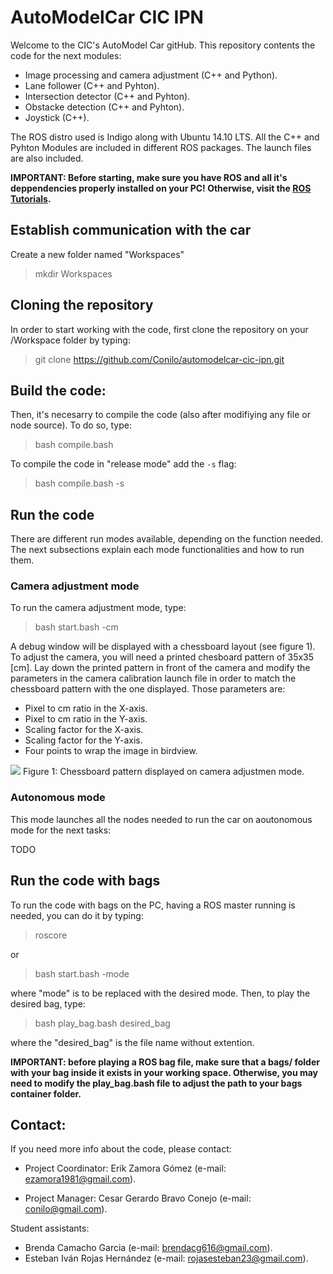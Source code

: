 # AutoModelCar CIC IPN
Welcome to the CIC's AutoModel Car gitHub. This repository contents the code for the next modules:

- Image processing and camera adjustment (C++ and Python).
- Lane follower (C++ and Pyhton).
- Intersection detector (C++ and Pyhton).
- Obstacke detection (C++ and Pyhton).
- Joystick (C++).

The ROS distro used is Indigo along with Ubuntu 14.10 LTS. All the C++ and Pyhton Modules are included in different ROS packages. The launch files are also included.

**IMPORTANT: Before starting, make sure you have ROS and all it's deppendencies properly installed on your PC! Otherwise, visit the [ROS Tutorials](http://wiki.ros.org/ROS/Tutorials/InstallingandConfiguringROSEnvironment).**

## Establish communication with the car
Create a new folder named "Workspaces"

> mkdir Workspaces

## Cloning the repository
In order to start working with the code, first clone the repository on your /Workspace folder by typing:

> git clone https://github.com/Conilo/automodelcar-cic-ipn.git

## Build the code:
Then, it's necesarry to compile the code (also after modifiying any file or node source). To do so, type:

> bash compile.bash

To compile the code in "release mode" add the `-s` flag:

> bash compile.bash -s

## Run the code

There are different run modes available, depending on the function needed. The next subsections explain each mode functionalities and how to run them.

### Camera adjustment mode

To run the camera adjustment mode, type:

> bash start.bash -cm

A debug window will be displayed with a chessboard layout (see figure 1). To adjust the camera, you will need a printed chesboard pattern of 35x35 [cm]. Lay down the printed pattern in front of the camera and modify the parameters in the camera calibration launch file in order to match the chessboard pattern with the one displayed. Those parameters are:

- Pixel to cm ratio in the X-axis.
- Pixel to cm ratio in the Y-axis.
- Scaling factor for the X-axis.
- Scaling factor for the Y-axis.
- Four points to wrap the image in birdview.

![](img/calibration_window.png)
Figure 1: Chessboard pattern displayed on camera adjustmen mode.

### Autonomous mode
This mode launches all the nodes needed to run the car on aoutonomous mode for the next tasks:

TODO

## Run the code with bags
To run the code with bags on the PC, having a ROS master running is needed,  you can do it by typing:

> roscore

or 

> bash start.bash -mode

where "mode" is to be replaced with the desired mode. Then, to play the desired bag, type:

> bash play_bag.bash desired_bag

where the "desired_bag" is the file name without extention.

**IMPORTANT: before playing a ROS bag file, make sure that a bags/ folder with your bag inside it exists in your working space. Otherwise, you may need to modify the play_bag.bash file to adjust the path to your bags container folder.**

## Contact:
If you need more info about the code, please contact:

* Project Coordinator:
Erik Zamora Gómez (e-mail: ezamora1981@gmail.com).

* Project Manager: 
Cesar Gerardo Bravo Conejo  (e-mail: conilo@gmail.com).

Student assistants:
- Brenda Camacho Garcia (e-mail: brendacg616@gmail.com).
- Esteban Iván Rojas Hernández (e-mail: rojasesteban23@gmail.com).
